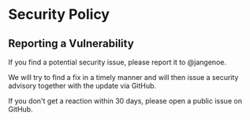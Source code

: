 # Security Policy

## Reporting a Vulnerability

If you find a potential security issue, please report it to @jangenoe.

We will try to find a fix in a timely manner and will then issue a security advisory together with the update via GitHub.

If you don't get a reaction within 30 days, please open a public issue on GitHub.
